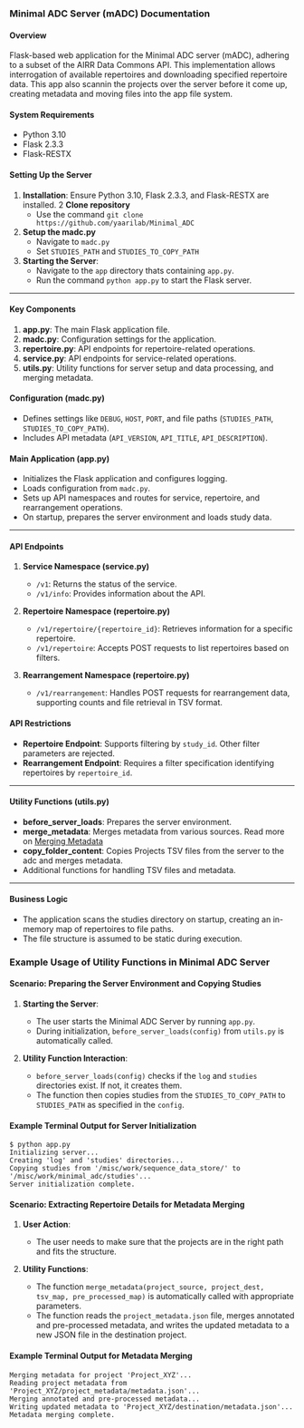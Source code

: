 ### Minimal ADC Server (mADC) Documentation

#### Overview
Flask-based web application for the Minimal ADC server (mADC), adhering to a subset of the AIRR Data Commons API. This implementation allows interrogation of available repertoires and downloading specified repertoire data.
This app also scannin the projects over the server before it come up, creating metadata and moving files into the app file system.

#### System Requirements
- Python 3.10
- Flask 2.3.3
- Flask-RESTX

#### Setting Up the Server
1. **Installation**: Ensure Python 3.10, Flask 2.3.3, and Flask-RESTX are installed.
2  **Clone repository**
   - Use the command `git clone https://github.com/yaarilab/Minimal_ADC`
3. **Setup the madc.py**
   - Navigate to `madc.py`
   - Set `STUDIES_PATH` and `STUDIES_TO_COPY_PATH`
4. **Starting the Server**:
   - Navigate to the `app` directory thats containing `app.py`.
   - Run the command `python app.py` to start the Flask server.

---

#### Key Components
1. **app.py**: The main Flask application file.
2. **madc.py**: Configuration settings for the application.
3. **repertoire.py**: API endpoints for repertoire-related operations.
4. **service.py**: API endpoints for service-related operations.
5. **utils.py**: Utility functions for server setup and data processing, and merging metadata.



#### Configuration (madc.py)
- Defines settings like `DEBUG`, `HOST`, `PORT`, and file paths (`STUDIES_PATH`, `STUDIES_TO_COPY_PATH`).
- Includes API metadata (`API_VERSION`, `API_TITLE`, `API_DESCRIPTION`).

#### Main Application (app.py)
- Initializes the Flask application and configures logging.
- Loads configuration from `madc.py`.
- Sets up API namespaces and routes for service, repertoire, and rearrangement operations.
- On startup, prepares the server environment and loads study data.

---

#### API Endpoints
1. **Service Namespace (service.py)**
   - `/v1`: Returns the status of the service.
   - `/v1/info`: Provides information about the API.

2. **Repertoire Namespace (repertoire.py)**
   - `/v1/repertoire/{repertoire_id}`: Retrieves information for a specific repertoire.
   - `/v1/repertoire`: Accepts POST requests to list repertoires based on filters.

3. **Rearrangement Namespace (repertoire.py)**
   - `/v1/rearrangement`: Handles POST requests for rearrangement data, supporting counts and file retrieval in TSV format.

#### API Restrictions
- **Repertoire Endpoint**: Supports filtering by `study_id`. Other filter parameters are rejected.
- **Rearrangement Endpoint**: Requires a filter specification identifying repertoires by `repertoire_id`.

---


#### Utility Functions (utils.py)

*   **before\_server\_loads**: Prepares the server environment.
*   **merge\_metadata**: Merges metadata from various sources. Read more on [Merging Metadata](../../documentation/Merging_Metadata/index.md)
*   **copy\_folder\_content**: Copies Projects TSV files from the server to the adc and merges metadata.
*   Additional functions for handling TSV files and metadata.

---

#### Business Logic
- The application scans the studies directory on startup, creating an in-memory map of repertoires to file paths.
- The file structure is assumed to be static during execution.

### Example Usage of Utility Functions in Minimal ADC Server

#### Scenario: Preparing the Server Environment and Copying Studies

1. **Starting the Server**:
   - The user starts the Minimal ADC Server by running `app.py`.
   - During initialization, `before_server_loads(config)` from `utils.py` is automatically called.

2. **Utility Function Interaction**:
   - `before_server_loads(config)` checks if the `log` and `studies` directories exist. If not, it creates them.
   - The function then copies studies from the `STUDIES_TO_COPY_PATH` to `STUDIES_PATH` as specified in the `config`.

#### Example Terminal Output for Server Initialization
```
$ python app.py
Initializing server...
Creating 'log' and 'studies' directories...
Copying studies from '/misc/work/sequence_data_store/' to '/misc/work/minimal_adc/studies'...
Server initialization complete.
```

#### Scenario: Extracting Repertoire Details for Metadata Merging

1. **User Action**:
   - The user needs to make sure that the projects are in the right path and fits the structure.

2. **Utility Functions**:
   - The function `merge_metadata(project_source, project_dest, tsv_map, pre_processed_map)` is automatically called with appropriate parameters.
   - The function reads the `project_metadata.json` file, merges annotated and pre-processed metadata, and writes the updated metadata to a new JSON file in the destination project.

#### Example Terminal Output for Metadata Merging
```
Merging metadata for project 'Project_XYZ'...
Reading project metadata from 'Project_XYZ/project_metadata/metadata.json'...
Merging annotated and pre-processed metadata...
Writing updated metadata to 'Project_XYZ/destination/metadata.json'...
Metadata merging complete.
```
